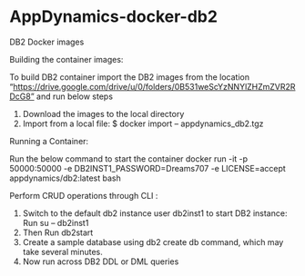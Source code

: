 # AppDynamics-docker-db2

DB2 Docker images

Building the container images:

To build DB2 container import the DB2 images from the location “https://drive.google.com/drive/u/0/folders/0B531weScYzNNYlZHZmZVR2RDcG8” and run below steps
1. Download the images to the local directory
2. Import from a local file:
$ docker import – appdynamics_db2.tgz

Running a Container:

Run the below command to start the container
docker run -it -p 50000:50000 -e DB2INST1_PASSWORD=Dreams707 -e LICENSE=accept appdynamics/db2:latest bash

Perform CRUD operations through CLI :
1. Switch to the default db2 instance user db2inst1 to start DB2 instance: Run su – db2inst1
2. Then Run db2start
3. Create a sample database using db2 create db  command, which may take several minutes.
4. Now run across DB2 DDL or DML queries
